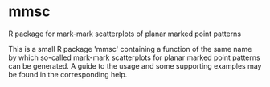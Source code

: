 # mmsc
R package for mark-mark scatterplots of planar marked point patterns

This is a small R package 'mmsc' containing a function of the same name by which so-called mark-mark scatterplots for planar marked point patterns can be generated.
A guide to the usage and some supporting examples may be found in the corresponding help.
